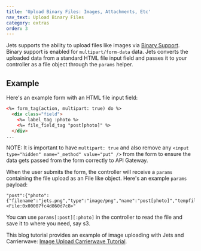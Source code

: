 ```yaml
---
title: 'Upload Binary Files: Images, Attachments, Etc'
nav_text: Upload Binary Files
category: extras
order: 3
---
```


Jets supports the ability to upload files like images via [Binary Support](https://aws.amazon.com/about-aws/whats-new/2016/11/binary-data-now-supported-by-api-gateway/).  Binary support is enabled for `multipart/form-data` data.  Jets converts the uploaded data from a standard HTML file input field and passes it to your controller as a file object through the `params` helper.

## Example

Here's an example form with an HTML file input field:

```html
<%= form_tag(action, multipart: true) do %>
  <div class="field">
    <%= label_tag :photo %>
    <%= file_field_tag "post[photo]" %>
  </div>
...
```

NOTE: It is important to have `multipart: true` and also remove any `<input type="hidden" name="_method" value="put" />` from the form to ensure the data gets passed from the form correctly to API Gateway.

When the user submits the form, the controller will receive a `params` containing the file upload as an File like object.  Here's an example `params` payload:

```
"post":{"photo":{"filename":"jets.png","type":"image/png","name":"post[photo]","tempfile":"#<File:0x00007fc4d860d7c8>"
```

You can use `params[:post][:photo]` in the controller to read the file and save it to where you need, say s3.

This blog tutorial provides an example of image uploading with Jets and Carrierwave: [Image Upload Carrierwave Tutorial](https://blog.boltops.com/2018/12/13/jets-image-upload-carrierwave-tutorial-binary-support).

